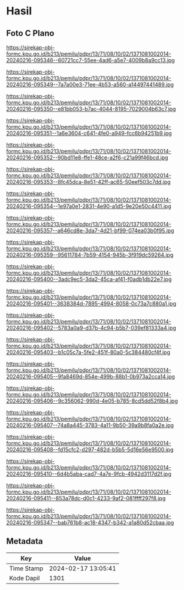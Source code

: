 # Hasil

## Foto C Plano

https://sirekap-obj-formc.kpu.go.id/b213/pemilu/pdpr/13/71/08/10/02/1371081002014-20240216-095346--60721cc7-55ee-4ad6-a5e7-4009b8a9cc13.jpg

https://sirekap-obj-formc.kpu.go.id/b213/pemilu/pdpr/13/71/08/10/02/1371081002014-20240216-095349--7a7a00e3-71ee-4b53-a560-a14497441489.jpg

https://sirekap-obj-formc.kpu.go.id/b213/pemilu/pdpr/13/71/08/10/02/1371081002014-20240216-095350--e81bb053-b7ac-4044-8195-7029004b63c7.jpg

https://sirekap-obj-formc.kpu.go.id/b213/pemilu/pdpr/13/71/08/10/02/1371081002014-20240216-095351--1a6e3604-c641-4fe0-a949-fcc6b94251b9.jpg

https://sirekap-obj-formc.kpu.go.id/b213/pemilu/pdpr/13/71/08/10/02/1371081002014-20240216-095352--90bd11e8-ffe1-48ce-a2f6-c21a99f46bcd.jpg

https://sirekap-obj-formc.kpu.go.id/b213/pemilu/pdpr/13/71/08/10/02/1371081002014-20240216-095353--8fc45dca-8e51-42ff-ac65-50eef503c7dd.jpg

https://sirekap-obj-formc.kpu.go.id/b213/pemilu/pdpr/13/71/08/10/02/1371081002014-20240216-095354--1e97a0e1-2831-4e90-a1d5-9e20e50c4411.jpg

https://sirekap-obj-formc.kpu.go.id/b213/pemilu/pdpr/13/71/08/10/02/1371081002014-20240216-095357--a646cd8e-3da7-4d21-bf99-074ea03b0f95.jpg

https://sirekap-obj-formc.kpu.go.id/b213/pemilu/pdpr/13/71/08/10/02/1371081002014-20240216-095359--95611784-7b59-4154-945b-3f919dc59264.jpg

https://sirekap-obj-formc.kpu.go.id/b213/pemilu/pdpr/13/71/08/10/02/1371081002014-20240216-095400--3adc9ec5-3da2-45ca-af41-f0adb1db22e7.jpg

https://sirekap-obj-formc.kpu.go.id/b213/pemilu/pdpr/13/71/08/10/02/1371081002014-20240216-095401--3638384d-7895-4994-8058-0c73a7c880a1.jpg

https://sirekap-obj-formc.kpu.go.id/b213/pemilu/pdpr/13/71/08/10/02/1371081002014-20240216-095402--5783a0a9-d37b-4c94-b5b7-039ef81333a4.jpg

https://sirekap-obj-formc.kpu.go.id/b213/pemilu/pdpr/13/71/08/10/02/1371081002014-20240216-095403--b1c05c7a-5fe2-451f-80a0-5c384480cf4f.jpg

https://sirekap-obj-formc.kpu.go.id/b213/pemilu/pdpr/13/71/08/10/02/1371081002014-20240216-095405--9fa8469d-854e-499b-88b1-0b973a2cca14.jpg

https://sirekap-obj-formc.kpu.go.id/b213/pemilu/pdpr/13/71/08/10/02/1371081002014-20240216-095406--9c356062-990d-4e05-b785-8cd5dd52f8b4.jpg

https://sirekap-obj-formc.kpu.go.id/b213/pemilu/pdpr/13/71/08/10/02/1371081002014-20240216-095407--74a8a445-3783-4a11-9b50-39a9b8fa0a2e.jpg

https://sirekap-obj-formc.kpu.go.id/b213/pemilu/pdpr/13/71/08/10/02/1371081002014-20240216-095408--fd15cfc2-d297-482d-b5b5-5d16e56e9500.jpg

https://sirekap-obj-formc.kpu.go.id/b213/pemilu/pdpr/13/71/08/10/02/1371081002014-20240216-095410--6d4b5aba-cad7-4a7e-9fcb-4942d3117d2f.jpg

https://sirekap-obj-formc.kpu.go.id/b213/pemilu/pdpr/13/71/08/10/02/1371081002014-20240216-095411--853a78dc-d0c1-4233-9af2-081ffff297f8.jpg

https://sirekap-obj-formc.kpu.go.id/b213/pemilu/pdpr/13/71/08/10/02/1371081002014-20240216-095347--bab761b8-ac18-4347-b342-a1a80d52cbaa.jpg


## Metadata

| Key        | Value               |
| ---------- | ------------------- |
| Time Stamp | 2024-02-17 13:05:41 |
| Kode Dapil | 1301                |



